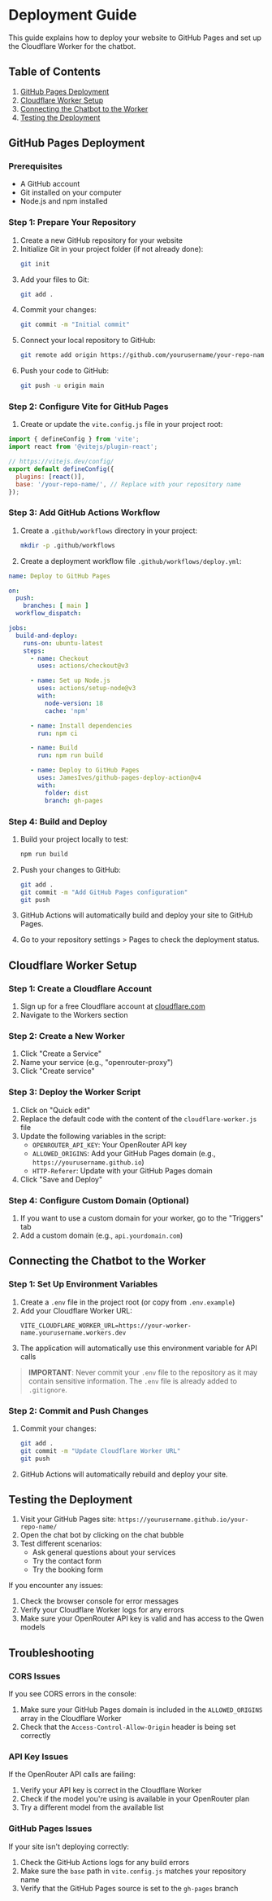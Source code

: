 # Deployment Guide

This guide explains how to deploy your website to GitHub Pages and set up the Cloudflare Worker for the chatbot.

## Table of Contents

1. [GitHub Pages Deployment](#github-pages-deployment)
2. [Cloudflare Worker Setup](#cloudflare-worker-setup)
3. [Connecting the Chatbot to the Worker](#connecting-the-chatbot-to-the-worker)
4. [Testing the Deployment](#testing-the-deployment)

## GitHub Pages Deployment

### Prerequisites

- A GitHub account
- Git installed on your computer
- Node.js and npm installed

### Step 1: Prepare Your Repository

1. Create a new GitHub repository for your website
2. Initialize Git in your project folder (if not already done):
   ```bash
   git init
   ```
3. Add your files to Git:
   ```bash
   git add .
   ```
4. Commit your changes:
   ```bash
   git commit -m "Initial commit"
   ```
5. Connect your local repository to GitHub:
   ```bash
   git remote add origin https://github.com/yourusername/your-repo-name.git
   ```
6. Push your code to GitHub:
   ```bash
   git push -u origin main
   ```

### Step 2: Configure Vite for GitHub Pages

1. Create or update the `vite.config.js` file in your project root:

```javascript
import { defineConfig } from 'vite';
import react from '@vitejs/plugin-react';

// https://vitejs.dev/config/
export default defineConfig({
  plugins: [react()],
  base: '/your-repo-name/', // Replace with your repository name
});
```

### Step 3: Add GitHub Actions Workflow

1. Create a `.github/workflows` directory in your project:
   ```bash
   mkdir -p .github/workflows
   ```

2. Create a deployment workflow file `.github/workflows/deploy.yml`:

```yaml
name: Deploy to GitHub Pages

on:
  push:
    branches: [ main ]
  workflow_dispatch:

jobs:
  build-and-deploy:
    runs-on: ubuntu-latest
    steps:
      - name: Checkout
        uses: actions/checkout@v3

      - name: Set up Node.js
        uses: actions/setup-node@v3
        with:
          node-version: 18
          cache: 'npm'

      - name: Install dependencies
        run: npm ci

      - name: Build
        run: npm run build

      - name: Deploy to GitHub Pages
        uses: JamesIves/github-pages-deploy-action@v4
        with:
          folder: dist
          branch: gh-pages
```

### Step 4: Build and Deploy

1. Build your project locally to test:
   ```bash
   npm run build
   ```

2. Push your changes to GitHub:
   ```bash
   git add .
   git commit -m "Add GitHub Pages configuration"
   git push
   ```

3. GitHub Actions will automatically build and deploy your site to GitHub Pages.

4. Go to your repository settings > Pages to check the deployment status.

## Cloudflare Worker Setup

### Step 1: Create a Cloudflare Account

1. Sign up for a free Cloudflare account at [cloudflare.com](https://cloudflare.com)
2. Navigate to the Workers section

### Step 2: Create a New Worker

1. Click "Create a Service"
2. Name your service (e.g., "openrouter-proxy")
3. Click "Create service"

### Step 3: Deploy the Worker Script

1. Click on "Quick edit"
2. Replace the default code with the content of the `cloudflare-worker.js` file
3. Update the following variables in the script:
   - `OPENROUTER_API_KEY`: Your OpenRouter API key
   - `ALLOWED_ORIGINS`: Add your GitHub Pages domain (e.g., `https://yourusername.github.io`)
   - `HTTP-Referer`: Update with your GitHub Pages domain
4. Click "Save and Deploy"

### Step 4: Configure Custom Domain (Optional)

1. If you want to use a custom domain for your worker, go to the "Triggers" tab
2. Add a custom domain (e.g., `api.yourdomain.com`)

## Connecting the Chatbot to the Worker

### Step 1: Set Up Environment Variables

1. Create a `.env` file in the project root (or copy from `.env.example`)
2. Add your Cloudflare Worker URL:
   ```
   VITE_CLOUDFLARE_WORKER_URL=https://your-worker-name.yourusername.workers.dev
   ```
3. The application will automatically use this environment variable for API calls

> **IMPORTANT**: Never commit your `.env` file to the repository as it may contain sensitive information. The `.env` file is already added to `.gitignore`.

### Step 2: Commit and Push Changes

1. Commit your changes:
   ```bash
   git add .
   git commit -m "Update Cloudflare Worker URL"
   git push
   ```

2. GitHub Actions will automatically rebuild and deploy your site.

## Testing the Deployment

1. Visit your GitHub Pages site: `https://yourusername.github.io/your-repo-name/`
2. Open the chat bot by clicking on the chat bubble
3. Test different scenarios:
   - Ask general questions about your services
   - Try the contact form
   - Try the booking form

If you encounter any issues:
1. Check the browser console for error messages
2. Verify your Cloudflare Worker logs for any errors
3. Make sure your OpenRouter API key is valid and has access to the Qwen models

## Troubleshooting

### CORS Issues

If you see CORS errors in the console:
1. Make sure your GitHub Pages domain is included in the `ALLOWED_ORIGINS` array in the Cloudflare Worker
2. Check that the `Access-Control-Allow-Origin` header is being set correctly

### API Key Issues

If the OpenRouter API calls are failing:
1. Verify your API key is correct in the Cloudflare Worker
2. Check if the model you're using is available in your OpenRouter plan
3. Try a different model from the available list

### GitHub Pages Issues

If your site isn't deploying correctly:
1. Check the GitHub Actions logs for any build errors
2. Make sure the `base` path in `vite.config.js` matches your repository name
3. Verify that the GitHub Pages source is set to the `gh-pages` branch
